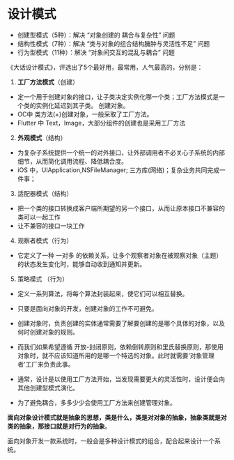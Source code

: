 #  设计模式

* 创建型模式（5种）：解决 “对象创建的 耦合与复杂性” 问题 
* 结构性模式（7种）：解决 “类与对象的组合结构臃肿与灵活性不足” 问题
* 行为型模式（11种）：解决 “对象间交互的混乱与耦合” 问题

《大话设计模式》，评选出了5个最好用，最常用，人气最高的，分别是：

1. **工厂方法模式**（创建）
* 定一个用于创建对象的接口，让子类决定实例化哪一个类；工厂方法模式是一个类的实例化延迟到其子类。
创建对象。 
* OC中 类方法(+)创建对象，一般采取了工厂方法。
* Flutter 中 Text，Image，大部分组件的创建也是采用工厂方法

2. **外观模式**（结构）
* 为复杂子系统提供一个统一的对外接口，让外部调用者不必关心子系统的内部细节，从而简化调用流程、降低耦合度。
* iOS 中，UIApplication,NSFileManager; 三方库(网络)；复杂业务共同完成一件事；

3. 适配器模式（结构）
* 把一个类的接口转换成客户端所期望的另一个接口，从而让原本接口不兼容的类可以一起工作
* 让不兼容的接口一块工作

4. 观察者模式（行为）
* 它定义了一种 一对多 的依赖关系，让多个观察者对象在被观察对象（主题）的状态发生变化时，能够自动收到通知并更新。

5. 策略模式 （行为）
* 定义一系列算法，将每个算法封装起来，使它们可以相互替换。


* 只要是面向对象的开发，创建对象的工作不可避免。
* 创建对象时，负责创建的实体通常需要了解要创建的是哪个具体的对象，以及何时创建对象的规则。
* 而我们如果希望遵循 开放-封闭原则，依赖倒转原则和里氏替换原则，那使用对象时，就不应该知道所用的是哪一个特选的对象。此时就需要‘对象管理者’工厂来负责此事。
* 通常，设计是以使用工厂方法开始，当发现需要更大的灵活性时，设计便会向其他创建型模式演化。
* 为了避免耦合，多多少少会使用工厂方法来创建管理对象。

**面向对象设计模式就是抽象的思想，类是什么，类是对对象的抽象，抽象类就是对类的抽象，那接口就是对行为的抽象**。

面向对象开发一款系统时，一般会是多种设计模式的组合，配合起来设计一个系统。

